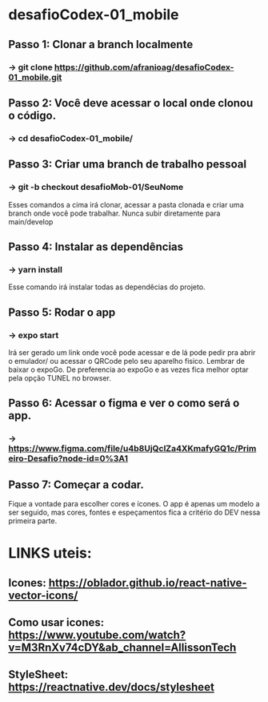 # desafioCodex-01_mobile

## Passo 1: Clonar a branch localmente
### -> git clone https://github.com/afranioag/desafioCodex-01_mobile.git

## Passo 2: Você deve acessar o local onde clonou o código.
### -> cd desafioCodex-01_mobile/

## Passo 3: Criar uma branch de trabalho pessoal
### -> git -b checkout desafioMob-01/SeuNome
Esses comandos a cima irá clonar, acessar a pasta clonada e criar uma branch onde você pode trabalhar. Nunca subir diretamente para main/develop

## Passo 4: Instalar as dependências
### -> yarn install 
Esse comando irá instalar todas as dependêcias do projeto.

## Passo 5: Rodar o app
### -> expo start
Irá ser gerado um link onde você pode acessar e de lá pode pedir pra abrir o emulador/ ou acessar o QRCode pelo seu aparelho fisico. Lembrar de baixar o expoGo.
De preferencia ao expoGo e as vezes fica melhor optar pela opção TUNEL no browser.

## Passo 6: Acessar o figma e ver o como será o app.
### -> https://www.figma.com/file/u4b8UjQclZa4XKmafyGQ1c/Primeiro-Desafio?node-id=0%3A1

## Passo 7: Começar a codar. 
Fique a vontade para escolher cores e ícones.
O app é apenas um modelo a ser seguido, mas cores, fontes e espeçamentos fica a critério do DEV nessa primeira parte.


# LINKS uteis:
## Icones: https://oblador.github.io/react-native-vector-icons/
## Como usar icones: https://www.youtube.com/watch?v=M3RnXv74cDY&ab_channel=AllissonTech
## StyleSheet: https://reactnative.dev/docs/stylesheet
